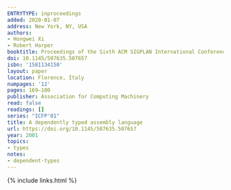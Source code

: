 ```yaml
---
ENTRYTYPE: inproceedings
added: 2020-01-07
address: New York, NY, USA
authors:
- Hongwei Xi
- Robert Harper
booktitle: Proceedings of the Sixth ACM SIGPLAN International Conference on Functional Programming
doi: 10.1145/507635.507657
isbn: '1581134150'
layout: paper
location: Florence, Italy
numpages: '12'
pages: 169–180
publisher: Association for Computing Machinery
read: false
readings: []
series: "ICFP'01"
title: A dependently typed assembly language
url: https://doi.org/10.1145/507635.507657
year: 2001
topics:
- types
notes:
- dependent-types
---
```

{% include links.html %}
